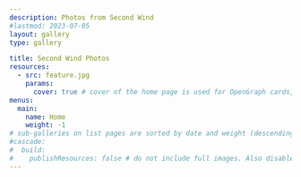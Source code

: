 ```yaml
---
description: Photos from Second Wind
#lastmod: 2023-07-05
layout: gallery
type: gallery

title: Second Wind Photos
resources:
  - src: feature.jpg
    params:
      cover: true # cover of the home page is used for OpenGraph cards, etc.
menus:
  main:
    name: Home
    weight: -1
# sub-galleries on list pages are sorted by date and weight (descending)
#cascade:
#  build:
#    publishResources: false # do not include full images. Also disable download
---
```

